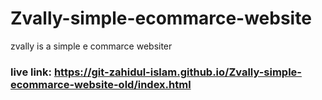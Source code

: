 # Zvally-simple-ecommarce-website
zvally is a simple e commarce websiter

### live link: https://git-zahidul-islam.github.io/Zvally-simple-ecommarce-website-old/index.html
